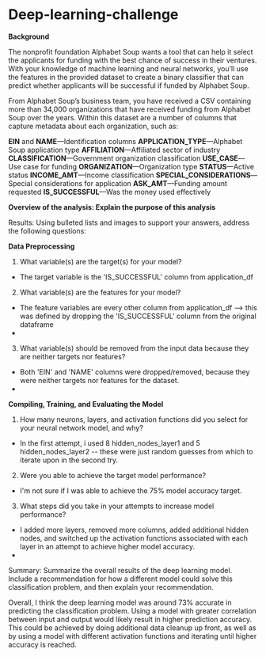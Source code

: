 # Deep-learning-challenge

**Background**

The nonprofit foundation Alphabet Soup wants a tool that can help it select the applicants for funding with the best chance of success in their ventures. With your knowledge of machine learning and neural networks, you’ll use the features in the provided dataset to create a binary classifier that can predict whether applicants will be successful if funded by Alphabet Soup.

From Alphabet Soup’s business team, you have received a CSV containing more than 34,000 organizations that have received funding from Alphabet Soup over the years. Within this dataset are a number of columns that capture metadata about each organization, such as:

**EIN** and **NAME**—Identification columns
**APPLICATION_TYPE**—Alphabet Soup application type
**AFFILIATION**—Affiliated sector of industry
**CLASSIFICATION**—Government organization classification
**USE_CASE**—Use case for funding
**ORGANIZATION**—Organization type
**STATUS**—Active status
**INCOME_AMT**—Income classification
**SPECIAL_CONSIDERATIONS**—Special considerations for application
**ASK_AMT**—Funding amount requested
**IS_SUCCESSFUL**—Was the money used effectively

**Overview of the analysis: Explain the purpose of this analysis**

Results: Using bulleted lists and images to support your answers, address the following questions:

**Data Preprocessing**

1. What variable(s) are the target(s) for your model?
- The target variable is the 'IS_SUCCESSFUL' column from application_df

2. What variable(s) are the features for your model?
- The feature variables are every other column from application_df --> this was defined by dropping the 'IS_SUCCESSFUL' column from the original dataframe
- 
3. What variable(s) should be removed from the input data because they are neither targets nor features?
- Both 'EIN' and 'NAME' columns were dropped/removed, because they were neither targets nor features for the dataset.
- 
**Compiling, Training, and Evaluating the Model**

1. How many neurons, layers, and activation functions did you select for your neural network model, and why?
- In the first attempt, i used 8 hidden_nodes_layer1 and 5 hidden_nodes_layer2 -- these were just random guesses from which to iterate upon in the second try.
2. Were you able to achieve the target model performance?
- I'm not sure if I was able to achieve the 75% model accuracy target.

3. What steps did you take in your attempts to increase model performance?
- I added more layers, removed more columns, added additional hidden nodes, and switched up the activation functions associated with each layer in an attempt to achieve higher model accuracy.
- 
Summary: Summarize the overall results of the deep learning model. Include a recommendation for how a different model could solve this classification problem, and then explain your recommendation.

Overall, I think the deep learning model was around 73% accurate in predicting the classification problem. Using a model with greater correlation between input and output would likely result in higher prediction accuracy. This could be achieved by doing additional data cleanup up front, as well as by using a model with different activation functions and iterating until higher accuracy is reached.
